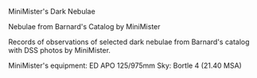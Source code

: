 MiniMister's Dark Nebulae

Nebulae from Barnard's Catalog by MiniMister

Records of observations of selected dark nebulae from Barnard's catalog with DSS photos by MiniMister.

MiniMister's equipment:  ED APO 125/975mm
Sky: Bortle 4 (21.40 MSA)